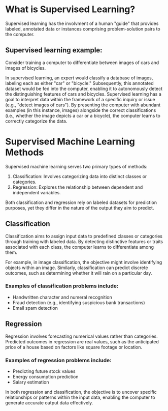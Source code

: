 # What is Supervised Learning?

Supervised learning has the involvment of a human "guide" that provides labeled, annotated data or instances comprising problem-solution pairs to the computer.

## Supervised learning example:

Consider training a computer to differentiate between images of cars and images of bicycles.

In supervised learning, an expert would classify a database of images, labeling each as either "car" or "bicycle." Subsequently, this annotated dataset would be fed into the computer, enabling it to autonomously detect the distinguishing features of cars and bicycles.
Supervised learning has a goal to interpret data within the framework of a specific inquiry or issue (e.g., "detect images of cars"). By presenting the computer with abundant examples (in this instance, images) alongside the correct classifications (i.e., whether the image depicts a car or a bicycle), the computer learns to correctly categorize the data.


# Supervised Machine Learning Methods

Supervised machine learning serves two primary types of methods:

1. Classification: Involves categorizing data into distinct classes or categories.
2. Regression: Explores the relationship between dependent and independent variables.

Both classification and regression rely on labeled datasets for prediction purposes, yet they differ in the nature of the output they aim to predict.

## Classification

Classification aims to assign input data to predefined classes or categories through training with labeled data. By detecting distinctive features or traits associated with each class, the computer learns to differentiate among them.

For example, in image classification, the objective might involve identifying objects within an image. Similarly, classification can predict discrete outcomes, such as determining whether it will rain on a particular day.

### Examples of classification problems include:

* Handwritten character and numeral recognition
* Fraud detection (e.g., identifying suspicious bank transactions)
* Email spam detection

## Regression

Regression involves forecasting numerical values rather than categories. Predicted outcomes in regression are real values, such as the anticipated price of a house based on factors like square footage or location. 

### Examples of regression problems include:

* Predicting future stock values
* Energy consumption prediction
* Salary estimation
  
In both regression and classification, the objective is to uncover specific relationships or patterns within the input data, enabling the computer to generate accurate output data effectively.






